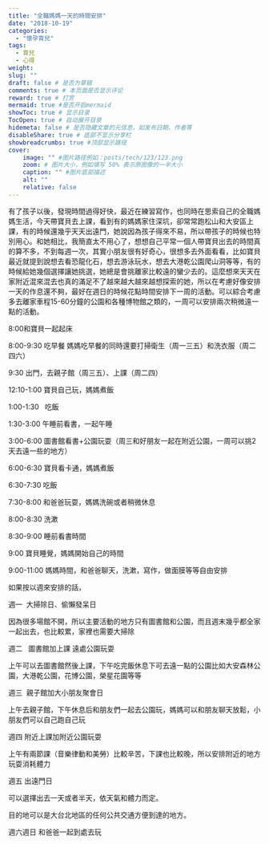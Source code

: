 ```yaml
---
title: "全職媽媽一天的時間安排"
date: "2018-10-19"
categories: 
  - "懷孕育兒"
tags: 
  - 育兒
  - 心得
weight:
slug: ""
draft: false # 是否为草稿
comments: true # 本页面是否显示评论
reward: true # 打赏
mermaid: true #是否开启mermaid
showToc: true # 显示目录
TocOpen: true # 自动展开目录
hidemeta: false # 是否隐藏文章的元信息，如发布日期、作者等
disableShare: true # 底部不显示分享栏
showbreadcrumbs: true #顶部显示路径
cover:
    image: "" #图片路径例如：posts/tech/123/123.png
    zoom: # 图片大小，例如填写 50% 表示原图像的一半大小
    caption: "" #图片底部描述
    alt: ""
    relative: false
---
```


有了孩子以後，發現時間過得好快，最近在練習寫作，也同時在思索自己的全職媽媽生活，今天帶寶貝去上課，看到有的媽媽家住深坑，卻常常跑松山和大安區上課，有的時候還幾乎天天出遠門，她說因為孩子得來不易，所以帶孩子的時候也特別用心。和她相比，我簡直太不用心了，想想自己平常一個人帶寶貝出去的時間真的算不多，不到每週一次，其實小朋友很有好奇心，很想多去外面看看，比如寶貝最近就提到說想去看恐龍化石，想去游泳玩水，想去大港乾公園爬山洞等等，有的時候給她幾個選擇讓她挑選，她總是會挑離家比較遠的蠻少去的。這麼想來天天在家附近混來混去也真的滿足不了越來越大越來越想探索的她，所以在考慮好像安排一天的作息還不夠，最好在週日的時候花點時間安排下一周的活動。可以綜合考慮多去離家車程15-60分鐘的公園和各種博物館之類的，一周可以安排兩次稍微遠一點的活動。

8:00和寶貝一起起床

8:00-9:30 吃早餐 媽媽吃早餐的同時還要打掃衛生（周一三五）和洗衣服（周二四六）

9:30 出門，去親子館（周三五）、上課（周二四）

12:10-1:00 寶貝自己玩，媽媽煮飯

1:00-1:30   吃飯

1:30-3:00 午睡前看書，一起午睡

3:00-6:00 圖書館看書+公園玩耍（周三和好朋友一起在附近公園，一周可以挑2天去遠一些的地方）

6:00-6:30 寶貝看卡通，媽媽煮飯

6:30-7:30 吃飯

7:30-8:00 和爸爸玩耍，媽媽洗碗或者稍微休息

8:00-8:30 洗漱

8:30-9:00 睡前看書時間

9:00 寶貝睡覺，媽媽開始自己的時間

9:00-11:00 媽媽時間，和爸爸聊天，洗漱，寫作，做面膜等等自由安排

如果按以週來安排的話，

週一  大掃除日、偷懶發呆日

因為很多場館不開，所以主要活動的地方只有圖書館和公園，而且週末幾乎都全家一起出去，也比較累，家裡也需要大掃除

週二   圖書館加上課 遠處公園玩耍

上午可以去圖書館然後上課，下午吃完飯休息下可去遠一點的公園比如大安森林公園，大港乾公園，花博公園，榮星花園等等

週三  親子館加大小朋友聚會日

上午去親子館，下午休息后和朋友們一起去公園玩，媽媽可以和朋友聊天放鬆，小朋友們可以自己跑自己玩

週四 附近上課加附近公園玩耍

上午有兩節課（音樂律動和美勞）比較辛苦，下課也比較晚，所以安排附近的地方玩耍消耗體力

週五 出遠門日

可以選擇出去一天或者半天，依天氣和體力而定。

目的地可以是大台北地區的任何公共交通方便到達的地方。

週六週日 和爸爸一起到處去玩
